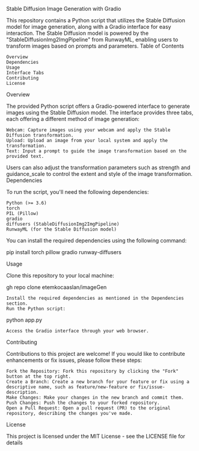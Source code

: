 Stable Diffusion Image Generation with Gradio

This repository contains a Python script that utilizes the Stable Diffusion model for image generation, along with a Gradio interface for easy interaction. The Stable Diffusion model is powered by the "StableDiffusionImg2ImgPipeline" from RunwayML, enabling users to transform images based on prompts and parameters.
Table of Contents

    Overview
    Dependencies
    Usage
    Interface Tabs
    Contributing
    License

Overview

The provided Python script offers a Gradio-powered interface to generate images using the Stable Diffusion model. The interface provides three tabs, each offering a different method of image generation:

    Webcam: Capture images using your webcam and apply the Stable Diffusion transformation.
    Upload: Upload an image from your local system and apply the transformation.
    Text: Input a prompt to guide the image transformation based on the provided text.

Users can also adjust the transformation parameters such as strength and guidance_scale to control the extent and style of the image transformation.
Dependencies

To run the script, you'll need the following dependencies:

    Python (>= 3.6)
    torch
    PIL (Pillow)
    gradio
    diffusers (StableDiffusionImg2ImgPipeline)
    RunwayML (for the Stable Diffusion model)

You can install the required dependencies using the following command:

pip install torch pillow gradio runway-diffusers

Usage

Clone this repository to your local machine:

gh repo clone etemkocaaslan/imageGen

    Install the required dependencies as mentioned in the Dependencies section.
    Run the Python script:

python app.py

    Access the Gradio interface through your web browser.

Contributing

Contributions to this project are welcome! If you would like to contribute enhancements or fix issues, please follow these steps:

    Fork the Repository: Fork this repository by clicking the "Fork" button at the top right.
    Create a Branch: Create a new branch for your feature or fix using a descriptive name, such as feature/new-feature or fix/issue-description.
    Make Changes: Make your changes in the new branch and commit them.
    Push Changes: Push the changes to your forked repository.
    Open a Pull Request: Open a pull request (PR) to the original repository, describing the changes you've made.

License

This project is licensed under the MIT License - see the LICENSE file for details

